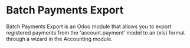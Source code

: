 # Batch Payments Export
Batch Payments Export is an Odoo module that allows you to export registered payments from the 'account.payment' model to an (xls) format through a wizard in the Accounting module.
